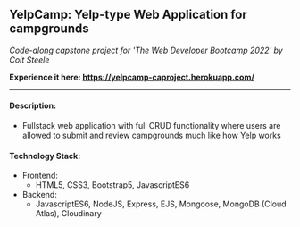 ## YelpCamp: Yelp-type Web Application for campgrounds

*Code-along capstone project for 'The Web Developer Bootcamp 2022' by Colt Steele*

__Experience it here: https://yelpcamp-caproject.herokuapp.com/__

----------------------------------------------------------------------------

#### Description:
- Fullstack web application with full CRUD functionality where users are allowed to submit and review campgrounds much like how Yelp works

#### Technology Stack:
- Frontend:
  - HTML5, CSS3, Bootstrap5, JavascriptES6
- Backend:
  - JavascriptES6, NodeJS, Express, EJS, Mongoose, MongoDB (Cloud Atlas), Cloudinary
